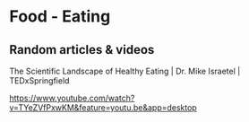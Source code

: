# Food - Eating

## Random articles & videos

The Scientific Landscape of Healthy Eating | Dr. Mike Israetel | TEDxSpringfield

<https://www.youtube.com/watch?v=TYeZVfPxwKM&feature=youtu.be&app=desktop>
